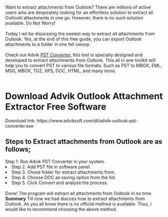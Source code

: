 Want to extract attachments from Outlook? There are millions of active users who are despirately looking for an effortless solution to extract all Outlookl attachments in one go. However, there is no such solution available. Do Not Worry!<br>
<br>
Today I wil be disucssing the easiest way to extract all attachments from Outlook. Yes, at the end of this free guide, you can export Outlook attachments to a folder in one fell swoop.<br>
<br>
Check out Advik <a href="https://www.adviksoft.com/pst/converter.html" target="_blank">PST Converter</a>, this tool is specially designed and developed to extract attachments from Outlook. This all in one toolkit will help you to convert PST to various file formats. Such as PST to MBOX, EML, MSG, MBOX, TGZ, XPS, DOC, HTML, and many more. 
<br>
<br>
<h1>Download Advik Outlook Attachment Extractor Free Software</h1>
Download link: https://www.adviksoft.com/dl/advik-outlook-pst-converter.exe

<h2>Steps to Extract attachments from Outlook are as follows;</h2>
</li>Step 1. Run Advik PST Converter in your system.</li>
<li>Step 2. Add PST file in software panel.</li>
<li>Step 3. Chose folder for extract attachments from.</li>
<li>Step 4. Choose DOC as saving option from the list.</li>
<li>Step 5. Click Convert and analyse the process.</li>
<br>
Done! The program will extract all attachments from Outlook in no time.
<br>
<b>Summary</b>
Till now we had discces how to extract attachments from Outlook. As you all know there is no official method is available. Thus, I would like to recommend choosing the above method.
